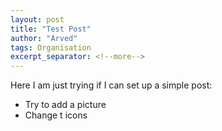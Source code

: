 ```yaml
---
layout: post
title: "Test Post"
author: "Arved"
tags: Organisation
excerpt_separator: <!--more-->
---
```


Here I am just trying if I can set up a simple post: <!--more-->

- Try to add a picture
- Change t icons